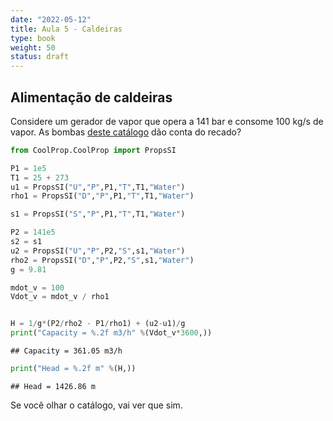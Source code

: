 ```yaml
---
date: "2022-05-12"
title: Aula 5 - Caldeiras
type: book
weight: 50
status: draft
---
```


## Alimentação de caldeiras

Considere um gerador de vapor que opera a 141 bar e consome 100 kg/s de vapor. As bombas [deste catálogo](https://www.shinkohir.co.jp/pdf/catalog/Centrifugal_Pumps_CL-100D.pdf) dão conta do recado?


```python
from CoolProp.CoolProp import PropsSI

P1 = 1e5
T1 = 25 + 273
u1 = PropsSI("U","P",P1,"T",T1,"Water")
rho1 = PropsSI("D","P",P1,"T",T1,"Water")

s1 = PropsSI("S","P",P1,"T",T1,"Water")

P2 = 141e5
s2 = s1
u2 = PropsSI("U","P",P2,"S",s1,"Water")
rho2 = PropsSI("D","P",P2,"S",s1,"Water")
g = 9.81

mdot_v = 100
Vdot_v = mdot_v / rho1


H = 1/g*(P2/rho2 - P1/rho1) + (u2-u1)/g
print("Capacity = %.2f m3/h" %(Vdot_v*3600,))
```

```
## Capacity = 361.05 m3/h
```

```python
print("Head = %.2f m" %(H,))
```

```
## Head = 1426.86 m
```
Se você olhar o catálogo, vai ver que sim.

